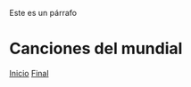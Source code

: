<html>
    <head>
    </head>
    <body>
        <p> Este es un párrafo </p>
        <h1> Canciones del mundial </h1>
        <a href="https://www.youtube.com/watch?v=DEkNFao5IdU" >Inicio</a>
        <a href="https://www.youtube.com/watch?v=tP9veJ17_pQ" > Final</a>
    </body>
</html>
